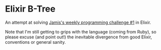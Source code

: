 # Elixir B-Tree

An attempt at solving
[Jamis's weekly programming challenge #1](https://medium.com/@jamis/weekly-programming-challenge-1-55b63b9d2a1#.woxt4934z)
in Elixir.

Note that I'm still getting to grips with the language (coming from Ruby), so
please excuse (and point out!) the inevitable divergence from good Elixir,
conventions or general sanity.
